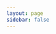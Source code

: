 ```yaml
---
layout: page
sidebar: false
---
```

<script setup>
import {
  VPTeamPage,
  VPTeamPageTitle,
  VPTeamMembers
} from 'vitepress/theme'

const members = [
  {
    avatar: 'https://www.github.com/thomasbarkats.png',
    name: 'Thomas Barkats',
    title: '创始人 & 首席架构师',
    desc: '发起YasuiJS并领导开发。设计了核心架构和概念。',
    links: [
      { icon: 'github', link: 'https://github.com/thomasbarkats' },
    ]
  },
  {
    avatar: 'https://www.github.com/alexandre-hallaine.png',
    name: 'Alexandre Hallaine',
    title: '核心开发者',
    desc: '2025年加入，使用最新工具对项目进行现代化改造。',
    links: [
      { icon: 'github', link: 'https://github.com/alexandre-hallaine' },
    ]
  },
]
</script>

<style>
  .VPTeamPageTitle {
    padding-top: 0 !important;
  }
  @media (min-width: 768px) {
    .VPTeamPage[data-v-5f7da39d] {
        margin: 96px 0;
    }
  }
</style>

<VPTeamPage>
  <VPTeamPageTitle>
    <template #title>
      我们的团队
    </template>
    <template #lead>
      YasuiJS的开发由一个国际团队指导，
      其中一些成员选择在下方展示。
    </template>
  </VPTeamPageTitle>
  <VPTeamMembers :members />
</VPTeamPage>
